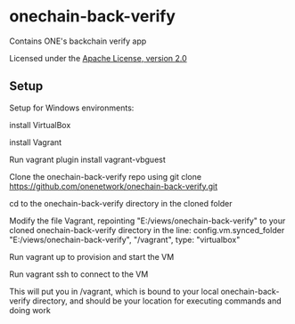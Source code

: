 # onechain-back-verify
Contains ONE's backchain verify app

Licensed under the [Apache License, version 2.0](http://www.apache.org/licenses/LICENSE-2.0)

## Setup

Setup for Windows environments:

install VirtualBox

install Vagrant

Run vagrant plugin install vagrant-vbguest

Clone the onechain-back-verify repo using git clone https://github.com/onenetwork/onechain-back-verify.git

cd to the onechain-back-verify directory in the cloned folder

Modify the file Vagrant, repointing "E:/views/onechain-back-verify" to your cloned onechain-back-verify directory in the line: 
config.vm.synced_folder "E:/views/onechain-back-verify", "/vagrant", type: "virtualbox"

Run vagrant up to provision and start the VM

Run vagrant ssh to connect to the VM

This will put you in /vagrant, which is bound to your local onechain-back-verify directory, and should be your location for executing commands and doing work
